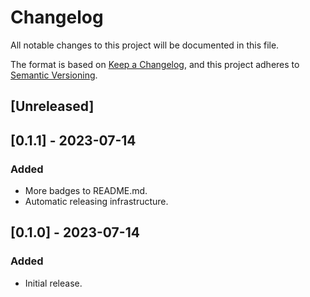 # Changelog

All notable changes to this project will be documented in this file.

The format is based on [Keep a Changelog](https://keepachangelog.com/en/1.0.0/),
and this project adheres to [Semantic Versioning](https://semver.org/spec/v2.0.0.html).

## [Unreleased]

## [0.1.1] - 2023-07-14

### Added
- More badges to README.md.
- Automatic releasing infrastructure. 

## [0.1.0] - 2023-07-14

### Added
- Initial release.